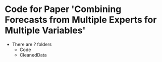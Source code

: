 # Code for Paper 'Combining Forecasts from Multiple Experts for Multiple Variables'
 
- There are ? folders
  - Code
  - CleanedData 
